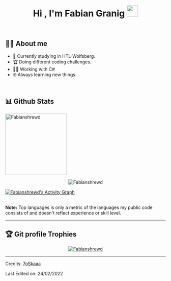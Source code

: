 <h1 align="center">Hi , I'm Fabian Granig <img src="https://media.giphy.com/media/hvRJCLFzcasrR4ia7z/giphy.gif" width="35"></h1>

<br>

## :sassy_man:  About me
- :school: Currently studying in HTL-Wolfsberg.
- :trophy: Doing different coding challenges.
- :technologist: Working with C#
- :nerd_face: Always learning new things.

<br>

## 📊 Github Stats
<img src="https://github-readme-stats.vercel.app/api/top-langs?username=Fabianshrewd&langs_count=10&show_icons=true&locale=en&layout=compact&theme=algolia" alt="Fabianshrewd" height="192px"/>
<p align="center"><img src="https://github-readme-streak-stats.herokuapp.com/?user=Fabianshrewd&theme=algolia" alt="Fabianshrewd" /></p>

<a align="center" href="https://github.com/Fabianshrewd"><img alt="Fabianshrewd's Activity Graph" src="https://activity-graph.herokuapp.com/graph?username=Fabianshrewd&custom_title=Fabianshrewd's%20Contribution%20Graph&theme=react-dark" /></a>
  <br/>

<br/>
  <b>Note:</b> Top languages is only a metric of the languages my public code consists of and doesn't reflect experience or skill level.
  </p>

----

## :trophy: Git profile Trophies

<p align="center"> <a href="https://github.com/ryo-ma/github-profile-trophy"><img src="https://github-profile-trophy.vercel.app/?username=7Fabianshrewd&layout=compact&theme=algolia" alt="Fabianshrewd" /></a> </p>

-----
Credits: [7oSkaaa](https://github.com/7oSkaaa)

Last Edited on: 24/02/2022
